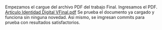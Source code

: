 Empezamos el cargue del archivo PDF del trabajo Final.
Ingresamos el PDF.
[Artículo Identidad Digital VFinal.pdf](https://github.com/user-attachments/files/17442489/Articulo.Identidad.Digital.VFinal.pdf)
Se prueba el documento ya cargado y funciona sin ninguna novedad.
Asi mismo, se imgresan commits para prueba con resultados satisfactorios. 
